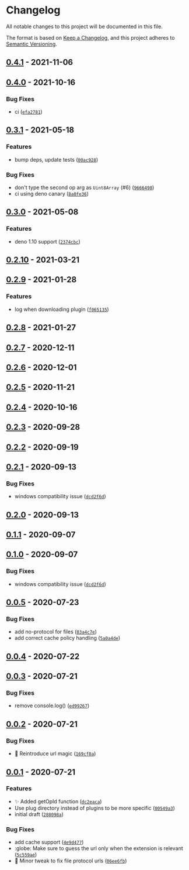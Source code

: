 # Changelog

All notable changes to this project will be documented in this file.

The format is based on [Keep a Changelog], and this project adheres to
[Semantic Versioning].

## [0.4.1] - 2021-11-06

## [0.4.0] - 2021-10-16

### Bug Fixes

- ci ([`efa2781`])

## [0.3.1] - 2021-05-18

### Features

- bump deps, update tests ([`00ac928`])

### Bug Fixes

- don't type the second op arg as `Uint8Array` (#6) ([`9666498`])
- ci using deno canary ([`8a0fe36`])

## [0.3.0] - 2021-05-08

### Features

- deno 1.10 support ([`2374cbc`])

## [0.2.10] - 2021-03-21

## [0.2.9] - 2021-01-28

### Features

- log when downloading plugin ([`f065135`])

## [0.2.8] - 2021-01-27

## [0.2.7] - 2020-12-11

## [0.2.6] - 2020-12-01

## [0.2.5] - 2020-11-21

## [0.2.4] - 2020-10-16

## [0.2.3] - 2020-09-28

## [0.2.2] - 2020-09-19

## [0.2.1] - 2020-09-13

### Bug Fixes

- windows compatibility issue ([`dcd2f6d`])

## [0.2.0] - 2020-09-13

## [0.1.1] - 2020-09-07

## [0.1.0] - 2020-09-07

### Bug Fixes

- windows compatibility issue ([`dcd2f6d`])

## [0.0.5] - 2020-07-23

### Bug Fixes

- add no-protocol for files ([`03a4c7e`])
- add correct cache policy handling ([`5a0a4de`])

## [0.0.4] - 2020-07-22

## [0.0.3] - 2020-07-21

### Bug Fixes

- remove console.log() ([`ed99267`])

## [0.0.2] - 2020-07-21

### Bug Fixes

- :bug: Reintroduce url magic ([`169cf8a`])

## [0.0.1] - 2020-07-21

### Features

- :sparkles: Added getOpId function ([`dc2eaca`])
- Use plug directory instead of plugins to be more specific ([`00549a3`])
- initial draft ([`288098a`])

### Bug Fixes

- add cache support ([`4e9d477`])
- :globe: Make sure to guess the url only when the extension is relevant ([`5c559ae`])
- :wrench: Minor tweak to fix file protocol urls ([`06ee6fb`])

[keep a changelog]: https://keepachangelog.com/en/1.0.0/
[semantic versioning]: https://semver.org/spec/v2.0.0.html
[0.4.1]: https://github.com/denosaurs/plug/compare/0.4.0...0.4.1
[0.4.0]: https://github.com/denosaurs/plug/compare/0.3.1...0.4.0
[`efa2781`]: https://github.com/denosaurs/plug/commit/efa278156cb0cbc1b6d3c64f963072f86a104af9
[0.3.1]: https://github.com/denosaurs/plug/compare/0.3.0...0.3.1
[`00ac928`]: https://github.com/denosaurs/plug/commit/00ac928462d4657e361fd1cd269f1a69c8f0d374
[`9666498`]: https://github.com/denosaurs/plug/commit/96664982072cfe3f4895948a8b38528b32368897
[`8a0fe36`]: https://github.com/denosaurs/plug/commit/8a0fe3661b4582b7991cd16a57419c36a492672a
[0.3.0]: https://github.com/denosaurs/plug/compare/0.2.10...0.3.0
[`2374cbc`]: https://github.com/denosaurs/plug/commit/2374cbc80e37604a243839887013bc60374ce490
[0.2.10]: https://github.com/denosaurs/plug/compare/0.2.9...0.2.10
[0.2.9]: https://github.com/denosaurs/plug/compare/0.2.8...0.2.9
[`f065135`]: https://github.com/denosaurs/plug/commit/f0651353cce36479deae0d2f41408e31ab00cbbf
[0.2.8]: https://github.com/denosaurs/plug/compare/0.2.7...0.2.8
[0.2.7]: https://github.com/denosaurs/plug/compare/0.2.6...0.2.7
[0.2.6]: https://github.com/denosaurs/plug/compare/0.2.5...0.2.6
[0.2.5]: https://github.com/denosaurs/plug/compare/0.2.4...0.2.5
[0.2.4]: https://github.com/denosaurs/plug/compare/0.2.3...0.2.4
[0.2.3]: https://github.com/denosaurs/plug/compare/0.2.2...0.2.3
[0.2.2]: https://github.com/denosaurs/plug/compare/0.2.1...0.2.2
[0.2.1]: https://github.com/denosaurs/plug/compare/0.2.0...0.2.1
[`dcd2f6d`]: https://github.com/denosaurs/plug/commit/dcd2f6d5753f227e5adabe1fa30fb6e98409a9e7
[0.2.0]: https://github.com/denosaurs/plug/compare/0.1.1...0.2.0
[0.1.1]: https://github.com/denosaurs/plug/compare/0.1.0...0.1.1
[0.1.0]: https://github.com/denosaurs/plug/compare/0.0.5...0.1.0
[`dcd2f6d`]: https://github.com/denosaurs/plug/commit/dcd2f6d5753f227e5adabe1fa30fb6e98409a9e7
[0.0.5]: https://github.com/denosaurs/plug/compare/0.0.4...0.0.5
[`03a4c7e`]: https://github.com/denosaurs/plug/commit/03a4c7e6bd825248ebc8187aebd47662850c48d9
[`5a0a4de`]: https://github.com/denosaurs/plug/commit/5a0a4de6cbfbb65f7e90aa637831ee98455b7732
[0.0.4]: https://github.com/denosaurs/plug/compare/0.0.3...0.0.4
[0.0.3]: https://github.com/denosaurs/plug/compare/0.0.2...0.0.3
[`ed99267`]: https://github.com/denosaurs/plug/commit/ed992674462df8b3aa9711d7e7dc255117cd046c
[0.0.2]: https://github.com/denosaurs/plug/compare/0.0.1...0.0.2
[`169cf8a`]: https://github.com/denosaurs/plug/commit/169cf8a4fceaa7aab9c37d8b4890b2ed8cf88f2f
[0.0.1]: https://github.com/denosaurs/plug/compare/0.0.1
[`dc2eaca`]: https://github.com/denosaurs/plug/commit/dc2eaca4ada2a1d8c1245b82898af2615bcb4473
[`00549a3`]: https://github.com/denosaurs/plug/commit/00549a35e16ea1a804639d9b93f7c7dac5d745ed
[`288098a`]: https://github.com/denosaurs/plug/commit/288098abc64d2edf7edd96f8cba4d8a0d80e2e2d
[`4e9d477`]: https://github.com/denosaurs/plug/commit/4e9d477e4216bccde573def579b74035e3de085e
[`5c559ae`]: https://github.com/denosaurs/plug/commit/5c559ae314db93ebb9c7c7b948f90d993a767957
[`06ee6fb`]: https://github.com/denosaurs/plug/commit/06ee6fbd528e4b66f0ec1bf92f21c4f3930ea490
